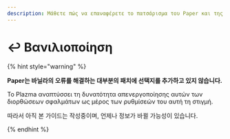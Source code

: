 ```yaml
---
description: Μάθετε πώς να επαναφέρετε το πατσάρισμα του Paper και της βανίλιας.
---
```


# ↩️ Βανιλιοποίηση

{% hint style="warning" %}

**Paper는 바닐라의 오류를 해결하는 대부분의 패치에 선택지를 추가하고 있지 않습니다.**

Το Plazma αναπτύσσει τη δυνατότητα απενεργοποίησης αυτών των διορθώσεων σφαλμάτων ως μέρος των ρυθμίσεών του αυτή τη στιγμή.

따라서 아직 본 가이드는 작성중이며, 언제나 정보가 바뀔 가능성이 있습니다.

{% endhint %}
